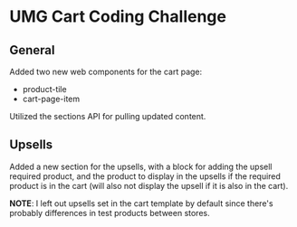 # UMG Cart Coding Challenge

## General

Added two new web components for the cart page:

* product-tile
* cart-page-item

Utilized the sections API for pulling updated content.

## Upsells

Added a new section for the upsells, with a block for adding the upsell required product, and the product to display in the upsells if the required product is in the cart (will also not display the upsell if it is also in the cart).

**NOTE**: I left out upsells set in the cart template by default since there's probably differences in test products between stores.